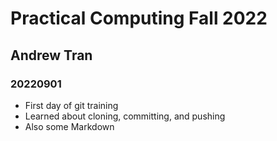 # Practical Computing Fall 2022
## Andrew Tran
### 20220901

- First day of git training
- Learned about cloning, committing, and pushing
- Also some Markdown
